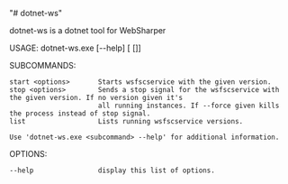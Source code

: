 "# dotnet-ws" 
 
dotnet-ws is a dotnet tool for WebSharper

USAGE: dotnet-ws.exe [--help] [<subcommand> [<options>]]

SUBCOMMANDS:

    start <options>       Starts wsfscservice with the given version.
    stop <options>        Sends a stop signal for the wsfscservice with the given version. If no version given it's
                          all running instances. If --force given kills the process instead of stop signal.
    list                  Lists running wsfscservice versions.

    Use 'dotnet-ws.exe <subcommand> --help' for additional information.

OPTIONS:

    --help                display this list of options.
